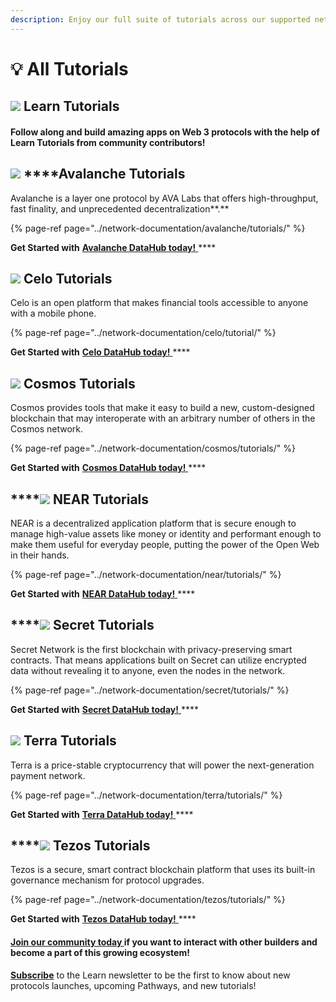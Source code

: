 ```yaml
---
description: Enjoy our full suite of tutorials across our supported networks
---
```


# 💡 All Tutorials

## ![](../.gitbook/assets/vhhp1wl4_400x400-1-.jpg) Learn Tutorials

#### Follow along and build amazing apps on Web 3 protocols with the help of Learn Tutorials from community contributors! 

## ![](../.gitbook/assets/avalanche_token_round-300x300.png) ****Avalanche Tutorials 

Avalanche is a layer one protocol by AVA Labs that offers high-throughput, fast finality, and unprecedented decentralization**.** 

{% page-ref page="../network-documentation/avalanche/tutorials/" %}

**Get Started with** [**Avalanche DataHub today!** ](https://figment.io/datahub/avalanche/)\*\*\*\*

## ![](../.gitbook/assets/37552875%20%282%29%20%282%29%20%282%29%20%282%29%20%282%29%20%282%29%20%282%29%20%282%29%20%282%29%20%282%29.png) Celo Tutorials

Celo is an open platform that makes financial tools accessible to anyone with a mobile phone.

{% page-ref page="../network-documentation/celo/tutorial/" %}

**Get Started with** [**Celo DataHub today!** ](https://figment.io/datahub/celo/)\*\*\*\*

## ![](../.gitbook/assets/rsz_1cosmoslogo_1.png) **Cosmos Tutorials** 

Cosmos provides tools that make it easy to build a new, custom-designed blockchain that may interoperate with an arbitrary number of others in the Cosmos network. 

{% page-ref page="../network-documentation/cosmos/tutorials/" %}

**Get Started with** [**Cosmos DataHub today!** ](https://figment.io/datahub/cosmos/)\*\*\*\*

## \*\*\*\*![](../.gitbook/assets/tnear_icon_1.png) **NEAR Tutorials**

NEAR is a decentralized application platform that is secure enough to manage high-value assets like money or identity and performant enough to make them useful for everyday people, putting the power of the Open Web in their hands.

{% page-ref page="../network-documentation/near/tutorials/" %}

**Get Started with** [**NEAR DataHub today!** ](https://figment.io/datahub/near/)\*\*\*\*

## \*\*\*\*![](../.gitbook/assets/logo1.png) **Secret Tutorials** 

Secret Network is the first blockchain with privacy-preserving smart contracts. That means applications built on Secret can utilize encrypted data without revealing it to anyone, even the nodes in the network.

{% page-ref page="../network-documentation/secret/tutorials/" %}

**Get Started with** [**Secret DataHub today!** ](https://datahub.figment.io/sign_up?service=secret)\*\*\*\*

## ![](../.gitbook/assets/rsz_terra-logo.jpg) Terra Tutorials 

Terra is a price-stable cryptocurrency that will power the next-generation payment network. 

{% page-ref page="../network-documentation/terra/tutorials/" %}

**Get Started with** [**Terra DataHub today!** ](https://figment.io/datahub/terra/)\*\*\*\*

## \*\*\*\*![](../.gitbook/assets/2011.png) **Tezos Tutorials**

Tezos is a secure, smart contract blockchain platform that uses its built-in governance mechanism for protocol upgrades. 

{% page-ref page="../network-documentation/tezos/tutorials/" %}

**Get Started with** [**Tezos DataHub today!** ](https://figment.io/datahub/tezos/)\*\*\*\*

#### [Join our community today ](https://discord.gg/fszyM7K)if you want to interact with other builders and become a part of this growing ecosystem! 

[**Subscribe**](https://datahub.figment.io/subscribe) to the Learn newsletter to be the first to know about new protocols launches, upcoming Pathways, and new tutorials! 

